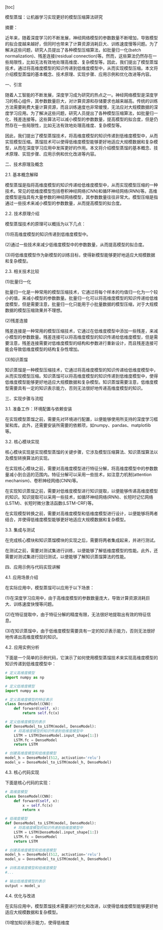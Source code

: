 
[toc]                    
                
                
模型蒸馏：让机器学习实现更好的模型压缩算法研究

摘要：

近年来，随着深度学习的不断发展，神经网络模型的参数数量不断增加，导致模型的拟合度越来越好，但同时也带来了计算资源消耗巨大、训练速度慢等问题。为了解决这些问题，研究人员提出了各种模型压缩算法，如批量归一化(batch normalization)、残差连接(residual connection)等。然而，这些算法仍然存在一些局限性，比如无法有效地处理高维度、复杂模型等。因此，我们提出了模型蒸馏技术，通过将高维度模型的知识传递到低维度模型中，从而实现模型压缩。本文将介绍模型蒸馏的基本概念、技术原理、实现步骤、应用示例和优化改进等内容。

一、引言

随着人工智能的不断发展，深度学习成为研究的热点之一。神经网络模型是深度学习的核心组件，其参数数量巨大，对计算资源和存储要求也越来越高。传统的训练方法需要耗费大量计算资源，而且训练速度也非常缓慢，无法应对大规模数据的深度学习应用。为了解决这些问题，研究人员提出了各种模型压缩算法，如批量归一化、残差连接等。这些算法可以减小模型的参数数量，提高模型的拟合度，但是仍然存在一些局限性，比如无法有效地处理高维度、复杂模型等。

因此，我们提出了模型蒸馏技术，将高维度模型的知识传递到低维度模型中，从而实现模型压缩。蒸馏技术可以使得低维度模型能够更好地适应大规模数据和复杂模型，从而在深度学习应用中发挥更好的作用。本文将介绍模型蒸馏的基本概念、技术原理、实现步骤、应用示例和优化改进等内容。

二、技术原理及概念

2.1. 基本概念解释

模型蒸馏是指将高维度模型的知识传递给低维度模型中，从而实现模型压缩的一种技术。常见的低维度模型包括卷积神经网络(CNN)和循环神经网络(RNN)等。高维度模型是指具有大量参数的神经网络模型，其参数数量往往非常大。模型压缩是指通过一些技术来减小模型的参数数量，从而提高模型的拟合度。

2.2. 技术原理介绍

模型蒸馏技术的原理可以概括为以下几点：

(1)将高维度模型的知识传递到低维度模型中。

(2)通过一些技术来减少低维度模型中的参数数量，从而提高模型的拟合度。

(3)将低维度模型作为新模型的训练目标，使得新模型能够更好地适应大规模数据和复杂模型。

2.3. 相关技术比较

(1)批量归一化

批量归一化是一种常用的模型压缩技术，它通过将每个样本的均值归一化为一个较小的值，来减小模型的参数数量。批量归一化可以将高维度模型的知识传递给低维度模型，但是需要注意，批量归一化只能用于小批量数据的模型压缩，对于大规模数据的模型压缩效果并不理想。

(2)残差连接

残差连接是一种常用的模型压缩技术，它通过在低维度模型中添加一些残差，来减小模型的参数数量。残差连接可以将高维度模型的知识传递给低维度模型，但是需要注意，残差连接需要对低维度模型的结构和参数进行重新设计，而且残差连接可能会导致低维度模型的结构复杂性增加。

(3)知识蒸馏

知识蒸馏是一种模型压缩技术，它通过将高维度模型的知识传递给低维度模型中，从而实现模型压缩。知识蒸馏可以将高维度模型的知识传递到低维度模型中，使得低维度模型能够更好地适应大规模数据和复杂模型。知识蒸馏需要注意，低维度模型需要具有一定的知识表示能力，否则无法很好地传递高维度模型的知识。

三、实现步骤与流程

3.1. 准备工作：环境配置与依赖安装

在实现模型蒸馏之前，需要先对环境进行配置，以便能够使用所支持的深度学习框架和库。此外，还需要安装所需要的依赖项，如numpy、pandas、matplotlib等。

3.2. 核心模块实现

核心模块实现是实现模型蒸馏的关键步骤，它涉及模型压缩算法、知识蒸馏算法以及模型转换算法的实现。

在实现核心模块之前，需要对高维度模型进行特征分解，将高维度模型中的参数数量减小到合适的范围内。特征分解可以采用一些技术，如注意力机制(attention mechanism)、卷积神经网络(CNN)等。

在实现知识蒸馏之前，需要对低维度模型进行知识提取，以便能够传递高维度模型的知识。知识提取可以采用一些技术，如循环神经网络(RNN)、长短时记忆网络(LSTM)、长短时微分激活函数(LSTM-CRF)等。

在实现模型转换之前，需要对高维度模型和低维度模型进行设计，以便能够将两者结合，并使得低维度模型能够更好地适应大规模数据和复杂模型。

3.3. 集成与测试

在完成核心模块和知识蒸馏模块的实现之后，需要将两者集成起来，并进行测试。

在测试之前，需要对测试集进行训练，以便能够了解低维度模型的性能。此外，还需要对测试集进行回归测试，以便能够了解知识蒸馏算法的性能。

四、应用示例与代码实现讲解

4.1. 应用场景介绍

在实际应用中，模型蒸馏可以应用于以下场景：

(1)在深度学习应用中，由于高维度模型的参数数量庞大，导致计算资源消耗巨大、训练速度快慢等问题。

(2)在特征提取中，由于特征分解的精度有限，无法很好地提取出有效的特征信息。

(3)在知识蒸馏中，由于低维度模型需要具有一定的知识表示能力，否则无法很好地传递出高维度模型的知识。

4.2. 应用实例分析

下面是一个简单的示例代码，它演示了如何使用模型蒸馏技术来实现高维度模型的知识传递到低维度模型中：

```python
# 定义高维度模型
import numpy as np

# 定义低维度模型
import numpy as np

# 定义高维度模型的特征表示
class DenseModel(CNN):
    def forward(self, x):
        return self.fc(x)

# 定义低维度模型的表示
def DenseModel_to_LSTM(model, DenseModel):
    # 将高维度模型的知识传递到低维度模型中
    LSTM = LSTM(DenseModel.input_shape[1:])
    LSTM.fc = DenseModel
    return LSTM

# 创建高维度模型和低维度模型
model_h = DenseModel(512, activation='relu')
model_u = DenseModel_to_LSTM(model_h, DenseModel)
```

4.3. 核心代码实现

下面是核心代码的实现：

```python
# 高维度模型
class DenseModel(CNN):
    def forward(self, x):
        x = self.fc(x)
        return x

# 低维度模型
def DenseModel_to_LSTM(model, DenseModel):
    # 将高维度模型的知识传递到低维度模型中
    LSTM = LSTM(DenseModel.input_shape[1:])
    LSTM.fc = DenseModel
    return LSTM

# 创建高维度模型和低维度模型
model_h = DenseModel(512, activation='relu')
model_u = DenseModel_to_LSTM(model_h, DenseModel)

# 训练高维度模型和低维度模型
#...

# 输出低维度模型的表示
output = model_u
```

4.4. 优化与改进

在实际应用中，模型蒸馏技术需要进行优化和改进，以使得低维度模型能够更好地适应大规模数据和复杂模型。

(1)增加知识表示能力，使得低维度

